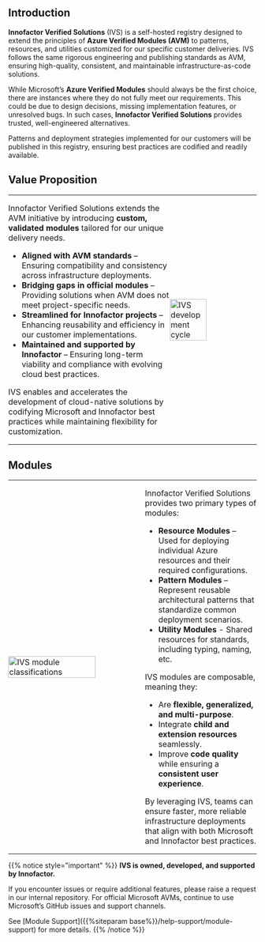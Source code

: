 ## Introduction

**Innofactor Verified Solutions** (IVS) is a self-hosted registry designed to extend the principles of **Azure Verified Modules (AVM)** to patterns, resources, and utilities customized for our specific customer deliveries. IVS follows the same rigorous engineering and publishing standards as AVM, ensuring high-quality, consistent, and maintainable infrastructure-as-code solutions.

While Microsoft’s **Azure Verified Modules** should always be the first choice, there are instances where they do not fully meet our requirements. This could be due to design decisions, missing implementation features, or unresolved bugs. In such cases, **Innofactor Verified Solutions** provides trusted, well-engineered alternatives.

Patterns and deployment strategies implemented for our customers will be published in this registry, ensuring best practices are codified and readily available.

## Value Proposition

<table style="border: none; border-collapse: collapse; margin:0; padding:0;">
  <tr>
    <td style="border: none; padding:0; margin:0; width:65%">

Innofactor Verified Solutions extends the AVM initiative by introducing **custom, validated modules** tailored for our unique delivery needs.

- **Aligned with AVM standards** – Ensuring compatibility and consistency across infrastructure deployments.
- **Bridging gaps in official modules** – Providing solutions when AVM does not meet project-specific needs.
- **Streamlined for Innofactor projects** – Enhancing reusability and efficiency in our customer implementations.
- **Maintained and supported by Innofactor** – Ensuring long-term viability and compliance with evolving cloud best practices.

IVS enables and accelerates the development of cloud-native solutions by codifying Microsoft and Innofactor best practices while maintaining flexibility for customization.

  </td>
    <td style="border: none; margin:0; padding: 0;">
      <img src="{{%siteparam base%}}/images/ivs_cycle.png" width=65% alt="IVS development cycle" style="margin:0 auto;padding: 0;">
    </td>
  </tr>
</table>

## Modules

<table style="border: none; border-collapse: collapse; margin: 0; padding: 0;">
  <tr>
    <td style="border: none; padding: 0; width:55%">
        <img src="{{%siteparam base%}}/images/ivs_modules.png" width=80% alt="IVS module classifications">
    </td>
    <td style="border: none; padding: 0;">

Innofactor Verified Solutions provides two primary types of modules:

- **Resource Modules** – Used for deploying individual Azure resources and their required configurations.
- **Pattern Modules** – Represent reusable architectural patterns that standardize common deployment scenarios.
- **Utility Modules** - Shared resources for standards, including typing, naming, etc.

IVS modules are composable, meaning they:

- Are **flexible, generalized, and multi-purpose**.
- Integrate **child and extension resources** seamlessly.
- Improve **code quality** while ensuring a **consistent user experience**.

By leveraging IVS, teams can ensure faster, more reliable infrastructure deployments that align with both Microsoft and Innofactor best practices.
    </td>
  </tr>
</table>

{{% notice style="important" %}}
**IVS is owned, developed, and supported by Innofactor.**

If you encounter issues or require additional features, please raise a request in our internal repository. For official Microsoft AVMs, continue to use Microsoft’s GitHub issues and support channels.

See [Module Support]({{%siteparam base%}}/help-support/module-support) for more details.
{{% /notice %}}

<!-- ## Next Steps

<table style="border: none; border-collapse: collapse; margin: 0; padding: 0;">
  <tr>
    <td style="border: none; padding: 0; width:60%">

1. Review the [Overview]({{% siteparam base %}}/overview/introduction)
2. Explore the [Module Classification Definitions]({{% siteparam base %}}/specs/shared/module-classifications/)
3. Review the [Specifications]({{% siteparam base %}}/specs/module-specs/)
4. Check the [FAQ]({{% siteparam base %}}/faq/)
5. Learn how to [contribute to IVS]({{% siteparam base %}}/contributing/)
    </td>
    <td style="border: none; padding: 0;">

    ![IVS]({{%siteparam base%}}/images/ivs_logo.png?width=10vw "IVS")

    </td>
  </tr>
</table>
 -->
